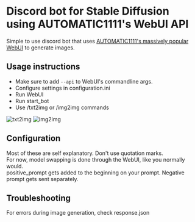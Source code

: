 # Discord bot for Stable Diffusion using AUTOMATIC1111's WebUI API
Simple to use discord bot that uses [AUTOMATIC1111's massively popular WebUI](https://github.com/AUTOMATIC1111/stable-diffusion-webui/) to generate images.

## Usage instructions
- Make sure to add ```--api``` to WebUI's commandline args.  
- Configure settings in configuration.ini  
- Run WebUI  
- Run start_bot
- Use /txt2img or /img2img commands  

![txt2img](https://iloveur.mom/i/iD60cesdiY.jpg)
![img2img](https://iloveur.mom/i/znSRFQFbHI.jpg)




## Configuration
Most of these are self explanatory. Don't use quotation marks.  
For now, model swapping is done through the WebUI, like you normally would.  
positive_prompt gets added to the beginning on your prompt. Negative prompt gets sent separately.


## Troubleshooting
For errors during image generation, check response.json  
